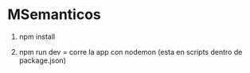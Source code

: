 # MSemanticos
1) npm install 

2) npm run dev = corre la app con nodemon (esta en scripts dentro de package.json)
